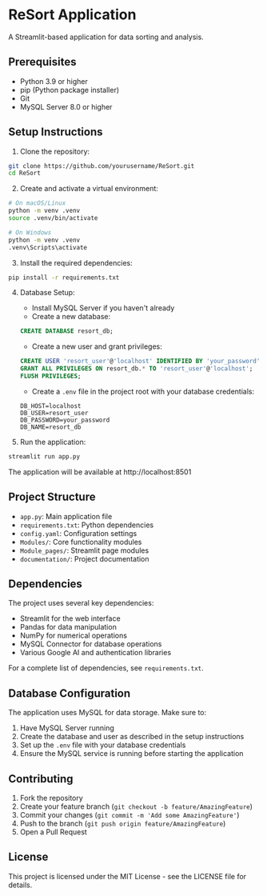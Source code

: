 # ReSort Application

A Streamlit-based application for data sorting and analysis.

## Prerequisites

- Python 3.9 or higher
- pip (Python package installer)
- Git
- MySQL Server 8.0 or higher

## Setup Instructions

1. Clone the repository:
```bash
git clone https://github.com/yourusername/ReSort.git
cd ReSort
```

2. Create and activate a virtual environment:
```bash
# On macOS/Linux
python -m venv .venv
source .venv/bin/activate

# On Windows
python -m venv .venv
.venv\Scripts\activate
```

3. Install the required dependencies:
```bash
pip install -r requirements.txt
```

4. Database Setup:
   - Install MySQL Server if you haven't already
   - Create a new database:
   ```sql
   CREATE DATABASE resort_db;
   ```
   - Create a new user and grant privileges:
   ```sql
   CREATE USER 'resort_user'@'localhost' IDENTIFIED BY 'your_password';
   GRANT ALL PRIVILEGES ON resort_db.* TO 'resort_user'@'localhost';
   FLUSH PRIVILEGES;
   ```
   - Create a `.env` file in the project root with your database credentials:
   ```
   DB_HOST=localhost
   DB_USER=resort_user
   DB_PASSWORD=your_password
   DB_NAME=resort_db
   ```

5. Run the application:
```bash
streamlit run app.py
```

The application will be available at http://localhost:8501

## Project Structure

- `app.py`: Main application file
- `requirements.txt`: Python dependencies
- `config.yaml`: Configuration settings
- `Modules/`: Core functionality modules
- `Module_pages/`: Streamlit page modules
- `documentation/`: Project documentation

## Dependencies

The project uses several key dependencies:
- Streamlit for the web interface
- Pandas for data manipulation
- NumPy for numerical operations
- MySQL Connector for database operations
- Various Google AI and authentication libraries

For a complete list of dependencies, see `requirements.txt`.

## Database Configuration

The application uses MySQL for data storage. Make sure to:
1. Have MySQL Server running
2. Create the database and user as described in the setup instructions
3. Set up the `.env` file with your database credentials
4. Ensure the MySQL service is running before starting the application

## Contributing

1. Fork the repository
2. Create your feature branch (`git checkout -b feature/AmazingFeature`)
3. Commit your changes (`git commit -m 'Add some AmazingFeature'`)
4. Push to the branch (`git push origin feature/AmazingFeature`)
5. Open a Pull Request

## License

This project is licensed under the MIT License - see the LICENSE file for details.

